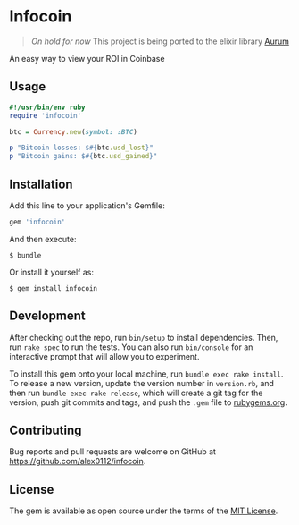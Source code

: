 # Infocoin

> _On hold for now_
> This project is being ported to the elixir library [Aurum](https://github.com/alex0112/aurum)

An easy way to view your ROI in Coinbase

## Usage

```ruby
#!/usr/bin/env ruby
require 'infocoin'

btc = Currency.new(symbol: :BTC)

p "Bitcoin losses: $#{btc.usd_lost}"
p "Bitcoin gains: $#{btc.usd_gained}"
```

## Installation

Add this line to your application's Gemfile:

```ruby
gem 'infocoin'
```

And then execute:

    $ bundle

Or install it yourself as:

    $ gem install infocoin

## Development

After checking out the repo, run `bin/setup` to install dependencies. Then, run `rake spec` to run the tests. You can also run `bin/console` for an interactive prompt that will allow you to experiment.

To install this gem onto your local machine, run `bundle exec rake install`. To release a new version, update the version number in `version.rb`, and then run `bundle exec rake release`, which will create a git tag for the version, push git commits and tags, and push the `.gem` file to [rubygems.org](https://rubygems.org).

## Contributing

Bug reports and pull requests are welcome on GitHub at https://github.com/alex0112/infocoin.

## License

The gem is available as open source under the terms of the [MIT License](https://opensource.org/licenses/MIT).

